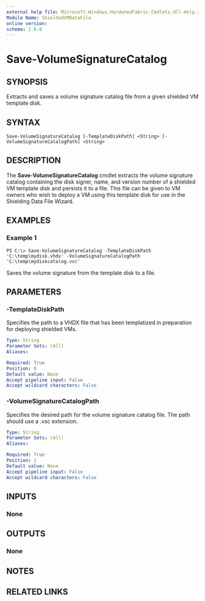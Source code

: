 ```yaml
---
external help file: Microsoft.Windows.HardenedFabric.Cmdlets.dll-Help.xml
Module Name: ShieldedVMDataFile
online version: 
schema: 2.0.0
---
```


# Save-VolumeSignatureCatalog

## SYNOPSIS
Extracts and saves a volume signature catalog file from a given shielded VM template disk.

## SYNTAX

```
Save-VolumeSignatureCatalog [-TemplateDiskPath] <String> [-VolumeSignatureCatalogPath] <String>
```

## DESCRIPTION
The **Save-VolumeSignatureCatalog** cmdlet extracts the volume signature catalog containing the disk signer, name, and version number of a shielded VM template disk and persists it to a file.
This file can be given to VM owners who wish to deploy a VM using this template disk for use in the Shielding Data File Wizard.

## EXAMPLES

### Example 1
```
PS C:\> Save-VolumeSignatureCatalog -TemplateDiskPath 'C:\temp\mydisk.vhdx' -VolumeSignatureCatalogPath 'C:\temp\mydiskcatalog.vsc'
```

Saves the volume signature from the template disk to a file.

## PARAMETERS

### -TemplateDiskPath
Specifies the path to a VHDX file that has been templatized in preparation for deploying shielded VMs.

```yaml
Type: String
Parameter Sets: (All)
Aliases: 

Required: True
Position: 0
Default value: None
Accept pipeline input: False
Accept wildcard characters: False
```

### -VolumeSignatureCatalogPath
Specifies the desired path for the volume signature catalog file.
The path should use a .vsc extension.

```yaml
Type: String
Parameter Sets: (All)
Aliases: 

Required: True
Position: 1
Default value: None
Accept pipeline input: False
Accept wildcard characters: False
```

## INPUTS

### None


## OUTPUTS

### None

## NOTES

## RELATED LINKS


